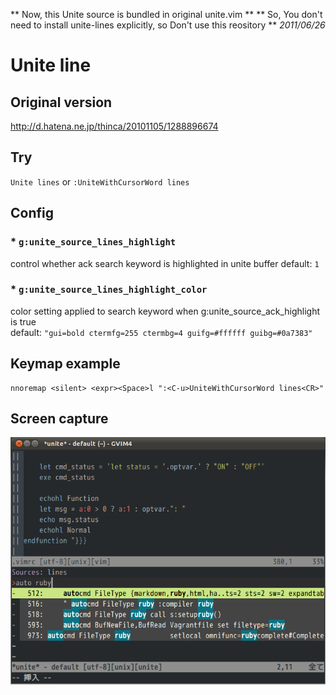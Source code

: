 ** Now, this Unite source is bundled in original unite.vim **
** So, You don't need to install unite-lines explicitly, so Don't use this reository ** 
_2011/06/26_

Unite line
==================================
Original version
----------------------------------
http://d.hatena.ne.jp/thinca/20101105/1288896674

Try
----------------------------------
`Unite lines` or `:UniteWithCursorWord lines`

Config
----------------------------------
### * `g:unite_source_lines_highlight`
control whether ack search keyword is highlighted in unite buffer
default: `1`

### * `g:unite_source_lines_highlight_color`
color setting applied to search keyword when g:unite_source_ack_highlight is true  
default: `"gui=bold ctermfg=255 ctermbg=4 guifg=#ffffff guibg=#0a7383"`

Keymap example
----------------------------------

    nnoremap <silent> <expr><Space>l ":<C-u>UniteWithCursorWord lines<CR>"

Screen capture
-----------------------------------------------------------------
![vim-unite-lines.png](https://github.com/t9md/t9md/raw/master/img/vim-unite-lines.png)


